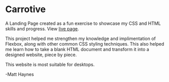 # Carrotive

A Landing Page created as a fun exercise to showcase my CSS and HTML skills and progress. View [live page](https://haynesmatt.github.io/Landing-Page/).

This project helped me strengthen my knowledge and implimentation of Flexbox, along with other common CSS styling techniques. This also helped me learn how to take a blank HTML document and transform it into a designed website, piece by piece. 

This website is most suitable for desktops.

-Matt Haynes

